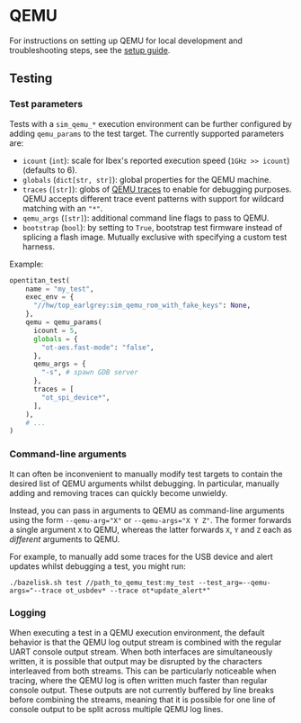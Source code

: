 # QEMU

For instructions on setting up QEMU for local development and troubleshooting steps, see the [setup guide](./setup.md).

## Testing

### Test parameters

Tests with a `sim_qemu_*` execution environment can be further configured by adding `qemu_params` to the test target.
The currently supported parameters are:

* `icount` (`int`): scale for Ibex's reported execution speed (`1GHz >> icount`) (defaults to 6).
* `globals` (`dict[str, str]`): global properties for the QEMU machine.
* `traces` (`[str]`): globs of [QEMU traces](https://qemu-project.gitlab.io/qemu/devel/tracing.html) to enable for debugging purposes.
QEMU accepts different trace event patterns with support for wildcard matching with an `"*"`.
* `qemu_args` (`[str]`): additional command line flags to pass to QEMU.
* `bootstrap` (`bool`): by setting to `True`, bootstrap test firmware instead of splicing a flash image.
Mutually exclusive with specifying a custom test harness.

Example:

```python
opentitan_test(
    name = "my_test",
    exec_env = {
      "//hw/top_earlgrey:sim_qemu_rom_with_fake_keys": None,
    },
    qemu = qemu_params(
      icount = 5,
      globals = {
        "ot-aes.fast-mode": "false",
      },
      qemu_args = {
        "-s", # spawn GDB server
      },
      traces = [
        "ot_spi_device*",
      ],
    ),
    # ...
)
```

### Command-line arguments

It can often be inconvenient to manually modify test targets to contain the desired list of QEMU arguments whilst debugging.
In particular, manually adding and removing traces can quickly become unwieldy.

Instead, you can pass in arguments to QEMU as command-line arguments using the form `--qemu-arg="X"` or `--qemu-args="X Y Z"`.
The former forwards a single argument `X` to QEMU, whereas the latter forwards `X`, `Y` and `Z` each as _different_ arguments to QEMU.

For example, to manually add some traces for the USB device and alert updates whilst debugging a test, you might run:
```
./bazelisk.sh test //path_to_qemu_test:my_test --test_arg=--qemu-args="--trace ot_usbdev* --trace ot*update_alert*"
```

### Logging

When executing a test in a QEMU execution environment, the default behavior is that the QEMU log output stream is combined with the regular UART console output stream.
When both interfaces are simultaneously written, it is possible that output may be disrupted by the characters interleaved from both streams.
This can be particularly noticeable when tracing, where the QEMU log is often written much faster than regular console output.
These outputs are not currently buffered by line breaks before combining the streams, meaning that it is possible for one line of console output to be split across multiple QEMU log lines.
